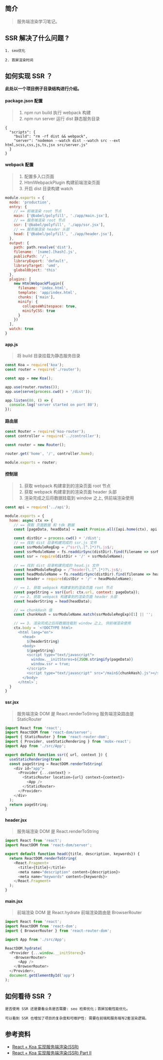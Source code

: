 ## 简介

> 服务端渲染学习笔记。

## SSR 解决了什么问题 ?

```text
1. seo优化

2. 首屏渲染时间
```

## 如何实现 SSR ？

**此处以一个项目例子目录结构进行介绍。**

#### package.json 配置

> 1. npm run build 执行 webpack 构建
> 2. npm run server 运行 dist 静态服务目录

```
{
  "scripts": {
    "build": "rm -rf dist && webpack",
    "server": "nodemon --watch dist --watch src --ext html,scss,css,js,ts,jsx src/server.js"
  }
}
```

#### webpack 配置

> 1. 配置多入口页面
> 2. HtmlWebpackPlugin 构建前端渲染页面
> 3. 开启 dist 目录构建 watch

```javascript
module.exports = {
  mode: 'production',
  entry: {
    // == 前端渲染 root 节点
    main: ['@babel/polyfill', './app/main.jsx'],
    // == 服务端渲染 root 节点
    ssr: ['@babel/polyfill', './app/ssr.jsx'],
    // == 服务端渲染 header 头部
    head: ['@babel/polyfill', './app/header.jsx'],
  },
  output: {
    path: path.resolve('dist'),
    filename: '[name].[hash].js',
    publicPath: '/',
    libraryExport: 'default',
    libraryTarget: 'umd',
    globalObject: 'this'
  },
  plugins: [
    new HtmlWebpackPlugin({
      filename: 'index.html',
      template: 'app/index.html',
      chunks: ['main'],
      minify: {
        collapseWhitespace: true,
        minifyCSS: true
      }
    })
  ],
  watch: true
}
```

#### app.js

> 将 build 目录挂载为静态服务目录

```javascript
const Koa = require('koa');
const router = require('./router');

const app = new Koa();

app.use(router.routes());
app.use(serve(process.cwd() + '/dist'));

app.listen(80, () => {
  console.log('server started on port 80');
});
```

#### 路由层

```javascript
const Router = require('koa-router');
const controller = require('../controller');

const router = new Router();

router.get('home', '/', controller.home);

module.exports = router;
```

#### 控制层

> 1. 获取 webpack 构建拿到的渲染页面 root 节点
> 2. 获取 webpack 构建拿到的渲染页面 header 头部
> 3. 渲染完成之后将数据挂载到 window 之上, 供前端渲染使用

```javascript
const api = require('../api');

module.exports = {
  home: async ctx => {
    // == 获取 页面数据 和 tdk 数据
    const [pageData, headData] = await Promise.all([api.home(ctx), api.headers(ctx)]);

    const distDir = process.cwd() + '/dist';
    // == 找到 dist 目录构建完成的 ssr.js 文件
    const ssrModuleRegExp = /^ssr(\.[^.]*)?\.js$/;
    const ssrModuleName = fs.readdirSync(distDir).find(filename => ssrModuleRegExp.test(filename));
    const ssr = require(distDir + '/' + ssrModuleName);
    
    // == 找到 dist 目录构建完成的 head.js 文件
    const headModuleRegExp = /^header(\.[^.]*)?\.js$/;
    const headModuleName = fs.readdirSync(distDir).find(filename => headModuleRegExp.test(filename));
    const header = require(distDir + '/' + headModuleName);

    // == 1. 获取 webpack 构建拿到的渲染页面 root 节点
    const pageString = ssr({url: ctx.url, context: pageData});
    // == 2. 获取 webpack 构建拿到的渲染页面 header 头部
    const headerString = head(headData);

    // == chunkHash 值
    const chunkHash = ssrModuleName.match(ssrModuleRegExp)[1] || '';

    // == 3. 渲染完成之后将数据挂载到 window 之上, 供前端渲染使用
    ctx.body = `<!DOCTYPE html>
      <html lang="en">
        <head>
          ${headerString}
        <body>
          ${pageString}
          <script type="text/javascript">
            window.__initStores=${JSON.stringify(pageData)}
            window.ssr = true;
          </script>
          <script type="text/javascript" src="/main${chunkHash}.js"></script>
        </body>
      </html>`;
  }
}
```

#### ssr.jsx

> 服务端渲染 DOM 是 React.renderToString
> 服务端渲染路由是 StaticRouter

```javascript
import React from 'react';
import ReactDOM from 'react-dom/server';
import { StaticRouter } from 'react-router-dom';
import { Provider, useStaticRendering } from 'mobx-react';
import App from './src/App';

export default function ssr({ url, context }) {
  useStaticRendering(true)
  const pageString = ReactDOM.renderToString(
    <div id="app">
      <Provider {...context} >
        <StaticRouter location={url} context={context}>
          <App />
        </StaticRouter>
      </Provider>
    </div>
  );
  return pageString;
}
```

#### header.jsx

> 服务端渲染 DOM 是 React.renderToString

```javascript
import React from 'react';
import ReactDOM from 'react-dom/server';

export default function head({title, description, keywords}) {
  return ReactDOM.renderToString(
    <React.Fragment>
      <title>{title}</title>
      <meta name="description" content={description}>
      <meta name="keywords" content={keywords}>
    </React.Fragment>
  );
}
```

#### main.jsx

> 前端渲染 DOM 是 React.hydrate
> 前端渲染路由是 BrowserRouter

```javascript
import React from 'react';
import ReactDOM from 'react-dom';
import { BrowserRouter } from 'react-router-dom';

import App from './src/App';

ReactDOM.hydrate(
  <Provider {...window.__initStores}>
    <BrowserRouter>
      <App />
    </BrowserRouter>
  </Provider>,
  document.getElementById('app')
);
```

## 如何看待 SSR ？

```text
是否使用 SSR 还是要看业务是否需要: seo 检索优化；首屏加载性能优化。

可以看到 SSR 也增加了项目的复杂度和可维护性: 需要在前端和服务端写2套渲染逻辑。
```

## 参考资料

- [React + Koa 实现服务端渲染(SSR)](https://juejin.cn/post/6844903608501141512)
- [React + Koa 实现服务端渲染(SSR) Part II](https://juejin.cn/post/6844903782787088392)
